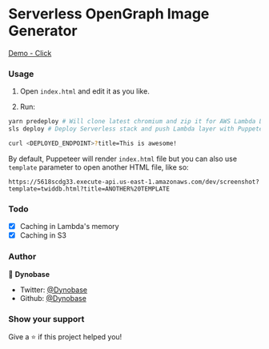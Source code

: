 # Serverless OpenGraph Image Generator

[Demo - Click](https://4kp64zg64b.execute-api.us-east-1.amazonaws.com/dev/og-image?title=Hello,%20this%20is%20a%20test...&fontSize=4em)

### Usage

1. Open `index.html` and edit it as you like.

2. Run:
```sh
yarn predeploy # Will clone latest chromium and zip it for AWS Lambda Layer
sls deploy # Deploy Serverless stack and push Lambda layer with Puppeteer

curl <DEPLOYED_ENDPOINT>?title=This is awesome!
```

By default, Puppeteer will render `index.html` file but you can also use `template` parameter to open another HTML file, like so:

```
https://5618scdg33.execute-api.us-east-1.amazonaws.com/dev/screenshot?template=twiddb.html?title=ANOTHER%20TEMPLATE
```

### Todo
- [x] Caching in Lambda's memory
- [x] Caching in S3

### Author

👤 **Dynobase**

- Twitter: [@Dynobase](https://twitter.com/dynobase)
- Github: [@Dynobase](https://github.com/Dynobase)

### Show your support

Give a ⭐️ if this project helped you!
